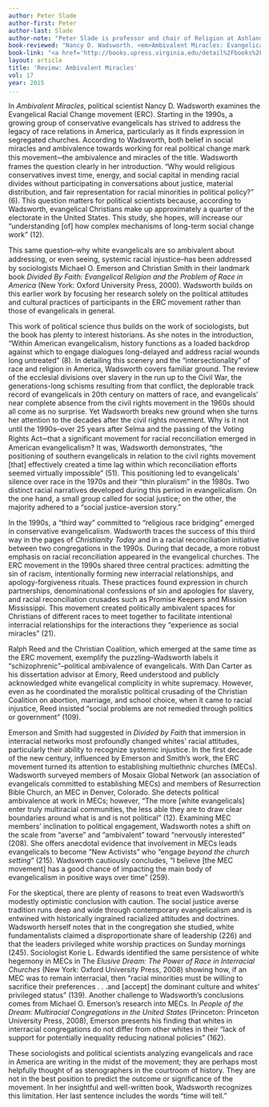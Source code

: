 ```yaml
---
author: Peter Slade
author-first: Peter 
author-last: Slade
author-note: "Peter Slade is professor and chair of Religion at Ashland University."
book-reviewed: "Nancy D. Wadsworth. <em>Ambivalent Miracles: Evangelicals and the Politics of Racial Healing. Race, Ethnicity, and Politics</em>. Charlottesville, VA: University of Virginia Press, 2014. 320 pp. ISBN 978-0813935317."
book-link: "<a href='http://books.upress.virginia.edu/detail%2Fbooks%2Fgroup-4608.xml'>Publisher's Website</a>"
layout: article
title: 'Review: Ambivalent Miracles'
vol: 17
year: 2015
...
```


In *Ambivalent Miracles*, political scientist Nancy D. Wadsworth examines the Evangelical Racial Change movement (ERC). Starting in the 1990s, a growing group of conservative evangelicals has strived to address the legacy of race relations in America, particularly as it finds expression in segregated churches. According to Wadsworth, both belief in social miracles and ambivalence towards working for real political change mark this movement–̶ the ambivalence and miracles of the title. Wadsworth frames the question clearly in her introduction. “Why would religious conservatives invest time, energy, and social capital in mending racial divides without participating in conversations about justice, material distribution, and fair representation for racial minorities in political policy?” (6). This question matters for political scientists because, according to Wadsworth, evangelical Christians make up approximately a quarter of the electorate in the United States. This study, she hopes, will increase our “understanding [of] how complex mechanisms of long-term social change work” (12).

This same question–why white evangelicals are so ambivalent about addressing, or even seeing, systemic racial injustice ̶ has been addressed by sociologists Michael O. Emerson and Christian Smith in their landmark book *Divided By Faith: Evangelical Religion and the Problem of Race in America* (New York: Oxford University Press, 2000). Wadsworth builds on this earlier work by focusing her research solely on the political attitudes and cultural practices of participants in the ERC movement rather than those of evangelicals in general. 

This work of political science thus builds on the work of sociologists, but the book has plenty to interest historians. As she notes in the introduction, “Within American evangelicalism, history functions as a loaded backdrop against which to engage dialogues long-delayed and address racial wounds long untreated” (8). In detailing this scenery and the “intersectionality” of race and religion in America, Wadsworth covers familiar ground. The review of the ecclesial divisions over slavery in the run up to the Civil War, the generations-long schisms resulting from that conflict, the deplorable track record of evangelicals in 20th century on matters of race, and evangelicals’ near complete absence from the civil rights movement in the 1960s should all come as no surprise. Yet Wadsworth breaks new ground when she turns her attention to the decades after the civil rights movement. Why is it not until the 1990s ̶ over 25 years after Selma and the passing of the Voting Rights Act–̶ that a significant movement for racial reconciliation emerged in American evangelicalism? It was, Wadsworth demonstrates, “the positioning of southern evangelicals in relation to the civil rights movement [that] effectively created a time lag within which reconciliation efforts seemed virtually impossible” (51). This positioning led to evangelicals’ silence over race in the 1970s and their “thin pluralism” in the 1980s. Two distinct racial narratives developed during this period in evangelicalism. On the one hand, a small group called for social justice; on the other, the majority adhered to a “social justice-aversion story.”

In the 1990s, a “third way” committed to “religious race bridging” emerged in conservative evangelicalism. Wadsworth traces the success of this third way in the pages of *Christianity Today* and in a racial reconciliation initiative between two congregations in the 1990s. During that decade, a more robust emphasis on racial reconciliation appeared in the evangelical churches. The ERC movement in the 1990s shared three central practices: admitting the sin of racism, intentionally forming new interracial relationships, and apology-forgiveness rituals. These practices found expression in church partnerships, denominational confessions of sin and apologies for slavery, and racial reconciliation crusades such as Promise Keepers and Mission Mississippi. This movement created politically ambivalent spaces for Christians of different races to meet together to facilitate intentional interracial relationships for the interactions they “experience as social miracles” (21).

Ralph Reed and the Christian Coalition, which emerged at the same time as the ERC movement, exemplify the puzzling–Wadsworth labels it “schizophrenic”–political ambivalence of evangelicals. With Dan Carter as his dissertation advisor at Emory, Reed understood and publicly acknowledged white evangelical complicity in white supremacy. However, even as he coordinated the moralistic political crusading of the Christian Coalition on abortion, marriage, and school choice, when it came to racial injustice, Reed insisted “social problems are not remedied through politics or government” (109).

Emerson and Smith had suggested in *Divided by Faith* that immersion in interracial networks most profoundly changed whites' racial attitudes, particularly their ability to recognize systemic injustice. In the first decade of the new century, influenced by Emerson and Smith’s work, the ERC movement turned its attention to establishing multiethnic churches (MECs). Wadsworth surveyed members of Mosaix Global Network (an association of evangelicals committed to establishing MECs) and members of Resurrection Bible Church, an MEC in Denver, Colorado. She detects political ambivalence at work in MECs; however, “The more [white evangelicals] enter truly multiracial communities, the less able they are to draw clear boundaries around what is and is not political” (12). Examining MEC members’ inclination to political engagement, Wadsworth notes a shift on the scale from “averse” and “ambivalent” toward “nervously interested” (208). She offers anecdotal evidence that involvement in MECs leads evangelicals to become “New Activists” who “engage *beyond the church setting*” (215). Wadsworth cautiously concludes, “I believe [the MEC movement] has a good chance of impacting the main body of evangelicalism in positive ways over time” (259). 

For the skeptical, there are plenty of reasons to treat even Wadsworth’s modestly optimistic conclusion with caution. The social justice averse tradition runs deep and wide through contemporary evangelicalism and is entwined with historically ingrained racialized attitudes and doctrines. Wadsworth herself notes that in the congregation she studied, white fundamentalists claimed a disproportionate share of leadership (226) and that the leaders privileged white worship practices on Sunday mornings (245). Sociologist Korie L. Edwards identified the same persistence of white hegemony in MECs in The *Elusive Dream: The Power of Race in Interracial Churches* (New York: Oxford University Press, 2008) showing how, if an MEC was to remain interracial, then “racial minorities must be willing to sacrifice their preferences . . .and [accept] the dominant culture and whites’ privileged status” (139). Another challenge to Wadsworth’s conclusions comes from Michael O. Emerson’s research into MECs. In *People of the Dream: Multiracial Congregations in the United States* (Princeton: Princeton University Press, 2008), Emerson presents his finding that whites in interracial congregations do not differ from other whites in their “lack of support for potentially inequality reducing national policies” (162).

These sociologists and political scientists analyzing evangelicals and race in America are writing in the midst of the movement; they are perhaps most helpfully thought of as stenographers in the courtroom of history. They are not in the best position to predict the outcome or significance of the movement. In her insightful and well-written book, Wadsworth recognizes this limitation. Her last sentence includes the words “time will tell.”
